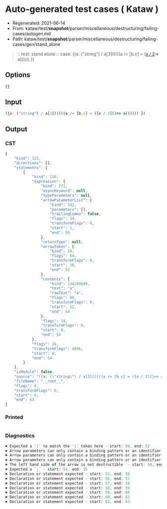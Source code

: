 # Auto-generated test cases ( Kataw )
- Regenerated: 2021-06-14
- From: kataw/test/__snapshot__/parser/miscellaneous/destructuring/failing-cases/autogen.md
- Path: kataw/test/__snapshot__/parser/miscellaneous/destructuring/failing-cases/gen/stand_alone
> :: test: stand alone
> :: case: ({a: ("string") / a[3](((((a /= [b.c] = ([x / 2]()=> a)))))) })
## Options

`````js
{}
`````
## Input

`````js
({a: ("string") / a[3](((((a /= [b.c] = ([x / 2]()=> a)))))) })
`````
## Output

### CST

```javascript
{
    "kind": 122,
    "directives": [],
    "statements": [
        {
            "kind": 120,
            "expression": {
                "kind": 271,
                "asyncKeyword": null,
                "typeParameters": null,
                "arrowPatameterList": {
                    "kind": 342,
                    "parameters": [],
                    "trailingComma": false,
                    "flags": 34,
                    "transformFlags": 0,
                    "start": 1,
                    "end": 50
                },
                "returnType": null,
                "arrowToken": {
                    "kind": 10,
                    "flags": 64,
                    "transformFlags": 0,
                    "start": 50,
                    "end": 52
                },
                "contents": {
                    "kind": 134299649,
                    "text": "a",
                    "rawText": "a",
                    "flags": 96,
                    "transformFlags": 0,
                    "start": 52,
                    "end": 54
                },
                "flags": 34,
                "transformFlags": 0,
                "start": 0,
                "end": 54
            },
            "flags": 16,
            "transformFlags": 4096,
            "start": 0,
            "end": 54
        }
    ],
    "isModule": false,
    "source": "({a: (\"string\") / a[3](((((a /= [b.c] = ([x / 2]()=> a)))))) })",
    "fileName": "__root__",
    "flags": 0,
    "transformFlags": 0,
    "start": 0,
    "end": 63
}
```

### Printed

```javascript

```

### Diagnostics

```javascript
✖ Expected a ')' to match the '(' token here - start: 50, end: 52
✖ Arrow parameters can only contain a binding pattern or an identifier - start: 25, end: 52
✖ Arrow parameters can only contain a binding pattern or an identifier - start: 24, end: 52
✖ Arrow parameters can only contain a binding pattern or an identifier - start: 23, end: 52
✖ The left hand side of the arrow is not destructible  - start: 50, end: 52
✖ Expected a `;` - start: 54, end: 55
✖ Declaration or statement expected - start: 55, end: 56
✖ Declaration or statement expected - start: 56, end: 57
✖ Declaration or statement expected - start: 57, end: 58
✖ Declaration or statement expected - start: 58, end: 59
✖ Declaration or statement expected - start: 59, end: 60
✖ Declaration or statement expected - start: 60, end: 62
✖ Declaration or statement expected - start: 62, end: 63

```

